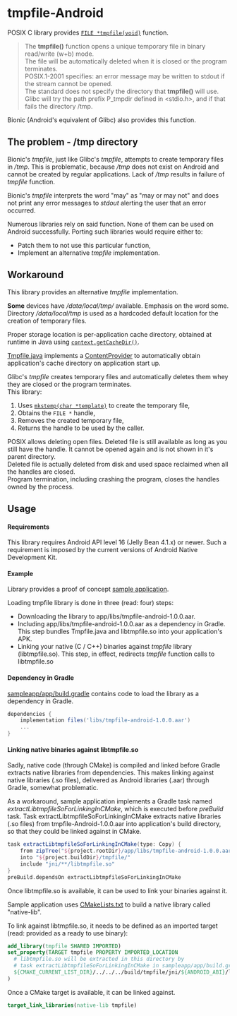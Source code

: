 # tmpfile-Android

POSIX C library provides [`FILE *tmpfile(void)`](https://linux.die.net/man/3/tmpfile) function.
> The **tmpfile()** function opens a unique temporary file in binary read/write (w+b) mode.  
> The file will be automatically deleted when it is closed or the program terminates.  
> POSIX.1-2001 specifies: an error message may be written to stdout if the stream cannot be opened.  
> The standard does not specify the directory that **tmpfile()** will use.  
> Glibc will try the path prefix P_tmpdir defined in <stdio.h>, and if that fails the directory /tmp.

Bionic (Android's equivalent of Glibc) also provides this function.

## The problem - /tmp directory

Bionic's *tmpfile*, just like Glibc's *tmpfile*, attempts to create temporary files in */tmp*.
This is problematic, because */tmp* does not exist on Android and cannot be created by regular applications.
Lack of */tmp* results in failure of *tmpfile* function.

Bionic's *tmpfile* interprets the word "may" as "may or may not" and does not print any error messages to *stdout* alerting the user that an error occurred.

Numerous libraries rely on said function. None of them can be used on Android successfully.
Porting such libraries would require either to:
* Patch them to not use this particular function,
* Implement an alternative *tmpfile* implementation.

## Workaround

This library provides an alternative *tmpfile* implementation.

**Some** devices have */data/local/tmp/* available. Emphasis on the word some.  
Directory */data/local/tmp* is used as a hardcoded default location for the creation of temporary files.

Proper storage location is per-application cache directory, obtained at runtime in Java using
[`context.getCacheDir()`](https://developer.android.com/reference/android/content/Context.html#getCacheDir()).
    
[Tmpfile.java](/lib/src/main/java/com/viliussutkus89/android/tmpfile/Tmpfile.java) implements a [ContentProvider](https://developer.android.com/reference/android/content/ContentProvider)
to automatically obtain application's cache directory on application start up.

Glibc's *tmpfile* creates temporary files and automatically deletes them whey they are closed or the program terminates.  
This library:
1) Uses [```mkstemp(char *template)```](https://linux.die.net/man/3/mkstemp) to create the temporary file,
2) Obtains the ```FILE *``` handle,
3) Removes the created temporary file,
4) Returns the handle to be used by the caller.

POSIX allows deleting open files.
Deleted file is still available as long as you still have the handle.
It cannot be opened again and is not shown in it's parent directory.  
Deleted file is actually deleted from disk and used space reclaimed when all the handles are closed.  
Program termination, including crashing the program, closes the handles owned by the process.

## Usage

#### Requirements
This library requires Android API level 16 (Jelly Bean 4.1.x) or newer.
Such a requirement is imposed by the current versions of Android Native Development Kit.

#### Example
Library provides a proof of concept [sample application](/sampleapp).

Loading tmpfile library is done in three (read: four) steps:
* Downloading the library to app/libs/tmpfile-android-1.0.0.aar.
* Including app/libs/tmpfile-android-1.0.0.aar as a dependency in Gradle. This step bundles Tmpfile.java and libtmpfile.so into your application's APK.
* Linking your native (C / C++) binaries against *tmpfile* library (libtmpfile.so). This step, in effect, redirects *tmpfile* function calls to libtmpfile.so

#### Dependency in Gradle
[sampleapp/app/build.gradle](sampleapp/app/build.gradle) contains code to load the library as a dependency in Gradle.
```gradle
dependencies {
    implementation files('libs/tmpfile-android-1.0.0.aar')
    ...
}
```

#### Linking native binaries against libtmpfile.so

Sadly, native code (through CMake) is compiled and linked before Gradle extracts native libraries from dependencies.
This makes linking against native libraries (.so files), delivered as Android libraries (.aar) through Gradle, somewhat problematic.

As a workaround, sample application implements a Gradle task named *extractLibtmpfileSoForLinkingInCMake*, which is executed before *preBuild* task.
Task extractLibtmpfileSoForLinkingInCMake extracts native libraries (.so files) from tmpfile-Android-1.0.0.aar into application's build directory, so that they could be linked against in CMake.
```gradle
task extractLibtmpfileSoForLinkingInCMake(type: Copy) {
    from zipTree("${project.rootDir}/app/libs/tmpfile-android-1.0.0.aar")
    into "${project.buildDir}/tmpfile/"
    include "jni/**/libtmpfile.so"
}
preBuild.dependsOn extractLibtmpfileSoForLinkingInCMake
```

Once libtmpfile.so is available, it can be used to link your binaries against it.

Sample application uses [CMakeLists.txt](sampleapp/app/src/main/cpp/CMakeLists.txt) to build a native library called "native-lib".

To link against libtmpfile.so, it needs to be defined as an imported target (read: provided as a ready to use binary):
```CMake
add_library(tmpfile SHARED IMPORTED)
set_property(TARGET tmpfile PROPERTY IMPORTED_LOCATION
  # libtmpfile.so will be extracted in this directory by
  # task extractLibtmpfileSoForLinkingInCMake in sampleapp/app/build.gradle
  ${CMAKE_CURRENT_LIST_DIR}/../../../build/tmpfile/jni/${ANDROID_ABI}/libtmpfile.so
)
```

Once a CMake target is available, it can be linked against.
```CMake
target_link_libraries(native-lib tmpfile)
```
